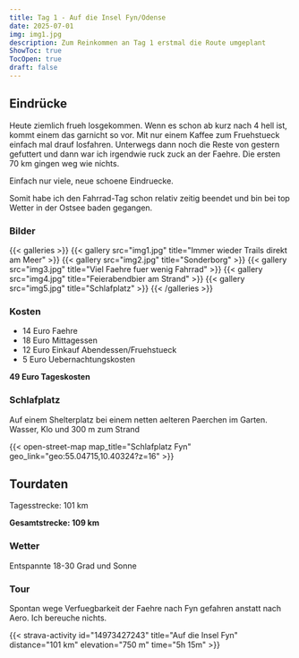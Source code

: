 ```yaml
---
title: Tag 1 - Auf die Insel Fyn/Odense
date: 2025-07-01
img: img1.jpg
description: Zum Reinkommen an Tag 1 erstmal die Route umgeplant
ShowToc: true
TocOpen: true
draft: false
---
```


## Eindrücke
Heute ziemlich frueh losgekommen. Wenn es schon ab kurz nach 4 hell ist, kommt einem das garnicht so vor. Mit nur einem Kaffee zum Fruehstueck einfach mal drauf losfahren. Unterwegs dann noch die Reste von gestern gefuttert und dann war ich irgendwie ruck zuck an der Faehre. Die ersten 70 km gingen weg wie nichts. 

Einfach nur viele, neue schoene Eindruecke.

Somit habe ich den Fahrrad-Tag schon relativ zeitig beendet und bin bei top Wetter in der Ostsee baden gegangen.

### Bilder
{{< galleries >}}
{{< gallery src="img1.jpg" title="Immer wieder Trails direkt am Meer" >}}
{{< gallery src="img2.jpg" title="Sonderborg" >}}
{{< gallery src="img3.jpg" title="Viel Faehre fuer wenig Fahrrad" >}}
{{< gallery src="img4.jpg" title="Feierabendbier am Strand" >}}
{{< gallery src="img5.jpg" title="Schlafplatz" >}}
{{< /galleries >}}

### Kosten
- 14 Euro Faehre
- 18 Euro Mittagessen
- 12 Euro Einkauf Abendessen/Fruehstueck
- 5 Euro Uebernachtungskosten

**49 Euro Tageskosten**

### Schlafplatz 
Auf einem Shelterplatz bei einem netten aelteren Paerchen im Garten.
Wasser, Klo und 300 m zum Strand

{{< open-street-map map_title="Schlafplatz Fyn" geo_link="geo:55.04715,10.40324?z=16" >}}

## Tourdaten
Tagesstrecke: 101 km

**Gesamtstrecke: 109 km**

### Wetter
Entspannte 18-30 Grad und Sonne

### Tour
Spontan wege Verfuegbarkeit der Faehre nach Fyn gefahren anstatt nach Aero. Ich bereuche nichts.

{{< strava-activity id="14973427243" title="Auf die Insel Fyn" distance="101 km" elevation="750 m" time="5h 15m" >}}

